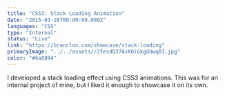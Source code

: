 ```yaml
---
title: "CSS3: Stack Loading Animation"
date: "2015-03-28T00:00:00.000Z"
languages: "CSS"
type: "Internal"
status: "Live"
link: "https://branclon.com/showcase/stack-loading"
primaryImage: "../../assets//2fesdQ37AsKOiGkgGUwq0I.jpg"
color: "#6a8894"
---
```

I developed a stack loading effect using CSS3 animations. This was for an internal project of mine, but I liked it enough to showcase it on its own.

